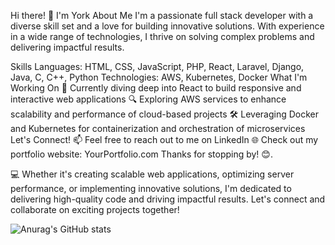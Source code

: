 Hi there! 👋 I'm York
About Me
I'm a passionate full stack developer with a diverse skill set and a love for building innovative solutions. With experience in a wide range of technologies, I thrive on solving complex problems and delivering impactful results.

Skills
Languages: HTML, CSS, JavaScript, PHP, React, Laravel, Django, Java, C, C++, Python
Technologies: AWS, Kubernetes, Docker
What I'm Working On
🚀 Currently diving deep into React to build responsive and interactive web applications
🔍 Exploring AWS services to enhance scalability and performance of cloud-based projects
🛠️ Leveraging Docker and Kubernetes for containerization and orchestration of microservices
Let's Connect!
📫 Feel free to reach out to me on LinkedIn
🌐 Check out my portfolio website: YourPortfolio.com
Thanks for stopping by! 😊.

💻 Whether it's creating scalable web applications, optimizing server performance, or implementing innovative solutions, I'm dedicated to delivering high-quality code and driving impactful results. Let's connect and collaborate on exciting projects together!

![Anurag's GitHub stats](https://github-readme-stats.vercel.app/api?username=MartinsYork&theme=dark&show_icons=true)
